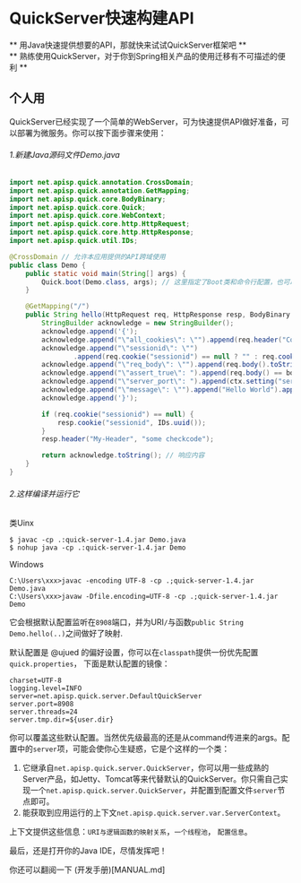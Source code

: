 # QuickServer快速构建API
** 用Java快速提供想要的API，那就快来试试QuickServer框架吧 **  
** 熟练使用QuickServer，对于你到Spring相关产品的使用迁移有不可描述的便利 **

## 个人用
QuickServer已经实现了一个简单的WebServer，可为快速提供API做好准备，可以部署为微服务。你可以按下面步骤来使用：

###### 1.新建Java源码文件Demo.java
```java
import net.apisp.quick.annotation.CrossDomain;
import net.apisp.quick.annotation.GetMapping;
import net.apisp.quick.core.BodyBinary;
import net.apisp.quick.core.Quick;
import net.apisp.quick.core.WebContext;
import net.apisp.quick.core.http.HttpRequest;
import net.apisp.quick.core.http.HttpResponse;
import net.apisp.quick.util.IDs;

@CrossDomain // 允许本应用提供的API跨域使用
public class Demo {
    public static void main(String[] args) {
        Quick.boot(Demo.class, args); // 这里指定了Boot类和命令行配置，也可以不指定Boot类，默认是main函数所在类
    }

    @GetMapping("/")
    public String hello(HttpRequest req, HttpResponse resp, BodyBinary body, WebContext ctx) {
        StringBuilder acknowledge = new StringBuilder();
        acknowledge.append('{');
        acknowledge.append("\"all_cookies\": \"").append(req.header("Cookie")).append("\", ");
        acknowledge.append("\"sessionid\": \"")
                .append(req.cookie("sessionid") == null ? "" : req.cookie("sessionid").value()).append("\", ");
        acknowledge.append("\"req_body\": \"").append(req.body().toString()).append("\", ");
        acknowledge.append("\"assert_true\": ").append(req.body() == body).append(", ");
        acknowledge.append("\"server_port\": ").append(ctx.setting("server.port")).append(", ");
        acknowledge.append("\"message\": \"").append("Hello World").append("\"");
        acknowledge.append('}');

        if (req.cookie("sessionid") == null) {
            resp.cookie("sessionid", IDs.uuid());
        }
        resp.header("My-Header", "some checkcode");

        return acknowledge.toString(); // 响应内容
    }
}
```
###### 2.这样编译并运行它
类Uinx
```
$ javac -cp .:quick-server-1.4.jar Demo.java
$ nohup java -cp .:quick-server-1.4.jar Demo
```

Windows
```
C:\Users\xxx>javac -encoding UTF-8 -cp .;quick-server-1.4.jar Demo.java
C:\Users\xxx>javaw -Dfile.encoding=UTF-8 -cp .;quick-server-1.4.jar Demo
```
它会根据默认配置监听在`8908`端口，并为URI`/`与函数`public String Demo.hello(..)`之间做好了映射.

默认配置是 @ujued 的偏好设置，你可以在`classpath`提供一份优先配置`quick.properties`， 下面是默认配置的镜像：
```
charset=UTF-8
logging.level=INFO
server=net.apisp.quick.server.DefaultQuickServer
server.port=8908
server.threads=24
server.tmp.dir=${user.dir}
```
你可以覆盖这些默认配置。当然优先级最高的还是从command传进来的args。配置中的`server`项，可能会使你心生疑惑，它是个这样的一个类：

1. 它继承自`net.apisp.quick.server.QuickServer`，你可以用一些成熟的Server产品，如Jetty、Tomcat等来代替默认的QuickServer。你只需自己实现一个`net.apisp.quick.server.QuickServer`，并配置到配置文件`server`节点即可。
2. 能获取到应用运行的上下文`net.apisp.quick.server.var.ServerContext`。

上下文提供这些信息：`URI与逻辑函数的映射关系`，`一个线程池`， `配置信息`。

最后，还是打开你的Java IDE，尽情发挥吧！

你还可以翻阅一下 (开发手册)[MANUAL.md]
